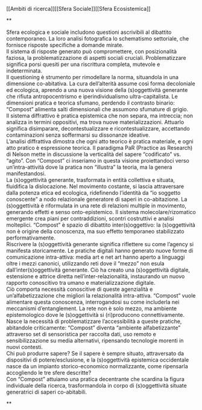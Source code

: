 
[[Ambiti di ricerca]][[Sfera Sociale]][[Sfera Ecosistemica]]


**

Sfera ecologica e sociale includono questioni ascrivibili al dibattito contemporaneo. La loro analisi fotografica lo schematismo settoriale, che fornisce risposte specifiche a domande mirate.  
Il sistema di risposte generato può compromettere, con posizionalità faziosa, la problematizzazione di aspetti sociali cruciali. Problematizzare significa porsi quesiti per una riscrittura completa, mutevole e indeterminata.  
Il questioning è strumento per rimodellare la norma, situandola in una dimensione co-abitativa. La cura dell’alterità assume così forma decoloniale ed ecologica, aprendo a una nuova visione della (s)oggettività generante che rifiuta antropocentrismo e iperindividualismo ultra-capitalista. Le dimensioni pratica e teorica sfumano, perdendo il contrasto binario: “Compost” alimenta salti dimensionali che assumono sfumature di grigio.  
Il sistema diffrattivo è pratica epistemica che non separa, ma intreccia; non analizza in termini oppositivi, ma trova nuove materializzazioni. Attuarlo significa disimparare, decontestualizzare e ricontestualizzare, accettando contaminazioni senza soffermarsi su dissonanze ideative.  
L’analisi diffrattiva dimostra che ogni atto teorico è pratica materiale, e ogni atto pratico è espressione teorica. Il paradigma PaR (Practice as Research) di Nelson mette in discussione la verticalità del sapere “codificato” vs. “agito”. Con “Compost” ci inseriamo in questa visione proiettandoci verso un’intra-attività dove la pratica non “illustra” la teoria, ma la genera manifestandosi.  
La (s)oggettività generante, trasformata in entità collettiva e situata, fluidifica la dislocazione. Nel movimento costante, si lascia attraversare dalla potenza etica ed ecologica, ridefinendo l’identità da “io soggetto conoscente” a nodo relazionale generatore di saperi in co-abitazione. La (s)oggettività è riformulata in una rete di relazioni multiple in movimento, generando effetti e senso onto-epistemico. Il sistema molecolare/rizomatico emergente crea piani per contraddizioni, scontri costruttivi e analisi molteplici. “Compost” è spazio di dibattito inter(s)oggettivo: la (s)oggettività non è origine della conoscenza, ma suo effetto temporaneo stabilizzato performativamente.  
Riscrivere la (s)oggettività generante significa riflettere su come l’agency si manifesta storicamente. Le pratiche digitali hanno generato nuove forme di comunicazione intra-attiva: media art e net art hanno aperto a linguaggi oltre i mezzi canonici, utilizzando reti dove il “mezzo” non esula dall’inter(s)oggettività generante. Ciò ha creato una (s)oggettività digitale, estensione e attrice diretta nell’inter-relazionalità, instaurando un nuovo rapporto conoscitivo tra umano e materializzazione digitale.  
Ciò comporta necessità conoscitive di queste agenzialità e un’alfabetizzazione che migliori la relazionalità intra-attiva. “Compost” vuole alimentare questa conoscenza, interrogandosi su come includerla nei meccanismi d’entanglement. La rete non è solo mezzo, ma ambiente epistemologico dove le (s)oggettività si (ri)producono connettivamente. Nasce la necessità di problematizzare l’accessibilità a queste pratiche, abitandole criticamente: “Compost” diventa “ambiente alfabetizzante” attraverso set di sensoristica per raccolta dati, uso remoto e sensibilizzazione su media alternativi, ripensando tecnologie morenti in nuovi contesti.  
Chi può produrre sapere? Se il sapere è sempre situato, attraversato da dispositivi di potere/esclusione, e la (s)oggettività epistemica occidentale nasce da un impianto storico-economico normalizzante, come ripensarla accogliendo le tre sfere descritte?  
Con “Compost” attuiamo una pratica decentrante che scardina la figura individuale della ricerca, trasformandola in corpo di (s)oggettività situate generatrici di saperi co-abitabili.

**